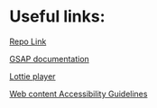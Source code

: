 # Useful links:

[Repo Link](https://github.com/Firenzo/animation-workshop)

[GSAP documentation](https://gsap.com/docs/v3/)

[Lottie player](https://lottiefiles.com/web-player)

[Web content Accessibility Guidelines](https://www.w3.org/WAI/standards-guidelines/wcag/)
